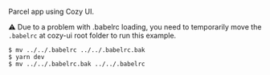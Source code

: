 Parcel app using Cozy UI.

⚠️ Due to a problem with .babelrc loading, you need to temporarily move
the `.babelrc` at cozy-ui root folder to run this example.

```
$ mv ../../.babelrc ../../.babelrc.bak
$ yarn dev
$ mv ../../.babelrc.bak ../../.babelrc
```
